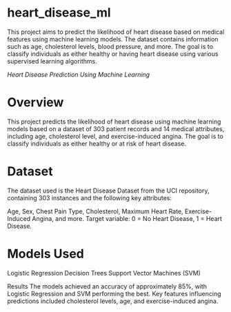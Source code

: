 # heart_disease_ml
This project aims to predict the likelihood of heart disease based on medical features using machine learning models. The dataset contains information such as age, cholesterol levels, blood pressure, and more. The goal is to classify individuals as either healthy or having heart disease using various supervised learning algorithms.


*Heart Disease Prediction Using Machine Learning*


# Overview
This project predicts the likelihood of heart disease using machine learning models based on a dataset of 303 patient records and 14 medical attributes, including age, cholesterol level, and exercise-induced angina. The goal is to classify individuals as either healthy or at risk of heart disease.



# Dataset
The dataset used is the Heart Disease Dataset from the UCI repository, containing 303 instances and the following key attributes:

Age, Sex, Chest Pain Type, Cholesterol, Maximum Heart Rate, Exercise-Induced Angina, and more.
Target variable: 0 = No Heart Disease, 1 = Heart Disease.

# Models Used
Logistic Regression
Decision Trees
Support Vector Machines (SVM)

Results
The models achieved an accuracy of approximately 85%, with Logistic Regression and SVM performing the best.
Key features influencing predictions included cholesterol levels, age, and exercise-induced angina.
